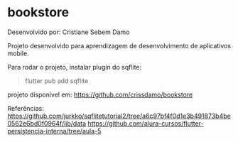 # bookstore

Desenvolvido por: Cristiane Sebem Damo

Projeto desenvolvido para aprendizagem de desenvolvimento de aplicativos mobile.

Para rodar o projeto, instalar plugin do sqflite:
> flutter pub add sqflite

projeto disponível em: https://github.com/crissdamo/bookstore

Referências:
https://github.com/jurkko/sqflitetutorial2/tree/a6c97bf4f0d1e3b491873b4be0562e6bd0f0964f/lib/data
https://github.com/alura-cursos/flutter-persistencia-interna/tree/aula-5